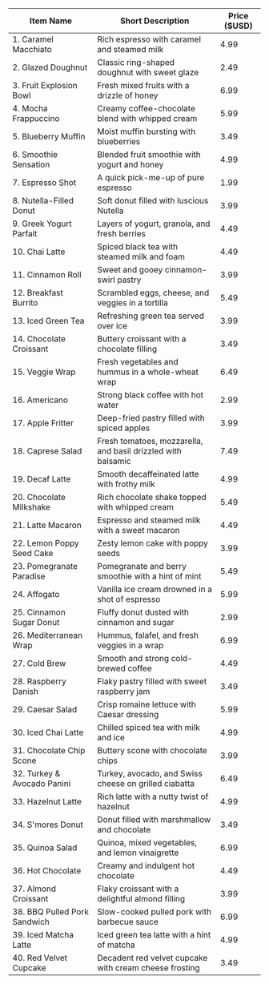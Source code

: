 | Item Name               | Short Description                               | Price ($USD) |
|-------------------------|-------------------------------------------------|--------------|
| 1. Caramel Macchiato    | Rich espresso with caramel and steamed milk    | 4.99         |
| 2. Glazed Doughnut      | Classic ring-shaped doughnut with sweet glaze  | 2.49         |
| 3. Fruit Explosion Bowl | Fresh mixed fruits with a drizzle of honey     | 6.99         |
| 4. Mocha Frappuccino    | Creamy coffee-chocolate blend with whipped cream | 5.99         |
| 5. Blueberry Muffin     | Moist muffin bursting with blueberries         | 3.49         |
| 6. Smoothie Sensation   | Blended fruit smoothie with yogurt and honey   | 4.99         |
| 7. Espresso Shot        | A quick pick-me-up of pure espresso            | 1.99         |
| 8. Nutella-Filled Donut | Soft donut filled with luscious Nutella        | 3.99         |
| 9. Greek Yogurt Parfait | Layers of yogurt, granola, and fresh berries  | 4.49         |
| 10. Chai Latte          | Spiced black tea with steamed milk and foam    | 4.49         |
| 11. Cinnamon Roll       | Sweet and gooey cinnamon-swirl pastry          | 3.99         |
| 12. Breakfast Burrito   | Scrambled eggs, cheese, and veggies in a tortilla | 5.49         |
| 13. Iced Green Tea      | Refreshing green tea served over ice           | 3.99         |
| 14. Chocolate Croissant | Buttery croissant with a chocolate filling    | 3.49         |
| 15. Veggie Wrap         | Fresh vegetables and hummus in a whole-wheat wrap | 6.49         |
| 16. Americano           | Strong black coffee with hot water            | 2.99         |
| 17. Apple Fritter       | Deep-fried pastry filled with spiced apples    | 3.99         |
| 18. Caprese Salad       | Fresh tomatoes, mozzarella, and basil drizzled with balsamic | 7.49 |
| 19. Decaf Latte         | Smooth decaffeinated latte with frothy milk    | 4.99         |
| 20. Chocolate Milkshake | Rich chocolate shake topped with whipped cream | 5.49         |
| 21. Latte Macaron       | Espresso and steamed milk with a sweet macaron | 4.49         |
| 22. Lemon Poppy Seed Cake | Zesty lemon cake with poppy seeds            | 3.99         |
| 23. Pomegranate Paradise | Pomegranate and berry smoothie with a hint of mint | 5.49 |
| 24. Affogato            | Vanilla ice cream drowned in a shot of espresso | 5.99         |
| 25. Cinnamon Sugar Donut | Fluffy donut dusted with cinnamon and sugar  | 2.99         |
| 26. Mediterranean Wrap  | Hummus, falafel, and fresh veggies in a wrap   | 6.99         |
| 27. Cold Brew           | Smooth and strong cold-brewed coffee          | 4.49         |
| 28. Raspberry Danish    | Flaky pastry filled with sweet raspberry jam   | 3.49         |
| 29. Caesar Salad        | Crisp romaine lettuce with Caesar dressing     | 5.99         |
| 30. Iced Chai Latte     | Chilled spiced tea with milk and ice          | 4.99         |
| 31. Chocolate Chip Scone | Buttery scone with chocolate chips           | 3.99         |
| 32. Turkey & Avocado Panini | Turkey, avocado, and Swiss cheese on grilled ciabatta | 6.49 |
| 33. Hazelnut Latte      | Rich latte with a nutty twist of hazelnut      | 4.99         |
| 34. S'mores Donut       | Donut filled with marshmallow and chocolate   | 3.49         |
| 35. Quinoa Salad        | Quinoa, mixed vegetables, and lemon vinaigrette | 6.99         |
| 36. Hot Chocolate       | Creamy and indulgent hot chocolate            | 4.49         |
| 37. Almond Croissant    | Flaky croissant with a delightful almond filling | 3.99         |
| 38. BBQ Pulled Pork Sandwich | Slow-cooked pulled pork with barbecue sauce | 6.99         |
| 39. Iced Matcha Latte   | Iced green tea latte with a hint of matcha    | 4.99         |
| 40. Red Velvet Cupcake  | Decadent red velvet cupcake with cream cheese frosting | 3.49         |
